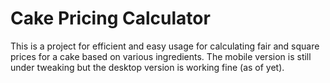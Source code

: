 # Cake Pricing Calculator

This is a project for efficient and easy usage for calculating fair and square prices for a cake based on various ingredients. The mobile version is still under tweaking but the desktop version is working fine (as of yet).
